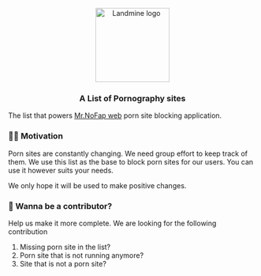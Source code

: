 <p align="center">
  <a href="https://warriorcode.xyz/images/opensource/landmine/landmine_logo.png">
    <img src="https://warriorcode.xyz/images/opensource/landmine/landmine_logo.png" width="150px" alt="Landmine logo" />
  </a>
</p>

<h3 align="center">A List of Pornography sites</h3>


The list that powers [Mr.NoFap web](https://chrome.google.com/webstore/detail/mrnofap-block-porn-sites/cpigeaemojebhijbmencldogableknlf?hl=en) porn site blocking application.

### 💪🏽 Motivation

Porn sites are constantly changing. We need group effort to keep track of them. We use this list as the base to block porn sites for our users.
You can use it however suits your needs.

We only hope it will be used to make positive changes.


### 👾 Wanna be a contributor?

Help us make it more complete. We are looking for the following contribution

1. Missing porn site in the list?
2. Porn site that is not running anymore?
3. Site that is not a porn site?





